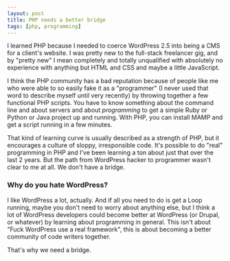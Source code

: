 ```yaml
---
layout: post
title: PHP needs a better bridge
tags: [php, programming]
---
```


I learned PHP because I needed to coerce WordPress 2.5 into being a CMS for a client's website. I was pretty new to the full-stack freelancer gig, and by "pretty new" I mean completely and totally unqualified with absolutely no experience with anything but HTML and CSS and maybe a little JavaScript.

I think the PHP community has a bad reputation because of people like me who were able to so easily fake it as a "programmer" (I never used that word to describe myself until very recently) by throwing together a few functional PHP scripts. You have to know something about the command line and about servers and about _programming_ to get a simple Ruby or Python or Java project up and running. With PHP, you can install MAMP and get a script running in a few minutes.

That kind of learning curve is usually described as a strength of PHP, but it encourages a culture of sloppy, irresponsible code. It's possible to do "real" programming in PHP and I've been learning a ton about just that over the last 2 years. But the path from WordPress hacker to programmer wasn't clear to me at all. We don't have a bridge. 

### Why do you hate WordPress?

I like WordPress a lot, actually. And if all you need to do is get a Loop running, maybe you don't need to worry about anything else, but I think a lot of WordPress developers could become better at WordPress (or Drupal, or whatever) by learning about programming in general. This isn't about "Fuck WordPress use a real framework", this is about becoming a better community of code writers together.

That's why we need a bridge. 